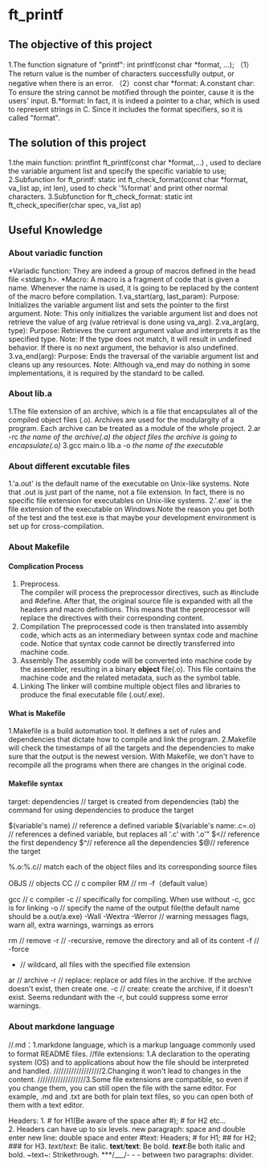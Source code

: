 # ft_printf
## The **objective** of this project
1.The function signature of "printf": int printf(const char *format, ...);
（1）The return value is the number of characters successfully output, or negative when there is an error.
（2）const char *format:
A.constant char: To ensure the string cannot be motified through the pointer, cause it is the users' input.
B.*format: In fact, it is indeed a pointer to a char, which is used to represent strings in C. Since it includes the format specifiers, so it is called "format".

## The **solution** of this project
1.the main function: 
printfint ft_printf(const char *format,...) , used to declare the variable argument list and specify the specific variable to use;
2.Subfunction for ft_printf:
static int ft_check_format(const char *format, va_list ap, int len), used to check '%format' and print other normal characters.
3.Subfunction for ft_check_format:
static int ft_check_specifier(char spec, va_list ap)


## Useful Knowledge
### About variadic function
*Variadic function: They are indeed a group of macros defined in the head file <stdarg.h>.
*Macro:  A macro is a fragment of code that is given a name. Whenever the name is used, it is going to be replaced by the content of the macro before compilation.
1.va_start(arg, last_param):
Purpose: Initializes the variable argument list and sets the pointer to the first argument.
Note: This only initializes the variable argument list and does not retrieve the value of arg (value retrieval is done using va_arg).
2.va_arg(arg, type):
Purpose: Retrieves the current argument value and interprets it as the specified type.
Note:
If the type does not match, it will result in undefined behavior.
If there is no next argument, the behavior is also undefined.
3.va_end(arg):
Purpose: Ends the traversal of the variable argument list and cleans up any resources.
Note: Although va_end may do nothing in some implementations, it is required by the standard to be called.

### About lib.a
1.The file extension of an archive, which is a file that encapsulates all of the compiled object files (.o). Archives are used for the modulargity of a program. Each archive can be treated as a module of the whole project.
2.ar -rc *the name of the archive(.a)* *the object files the archive is going to encapsulate(.o)*
3.gcc main.o lib.a -o *the name of the executable*

### About different excutable files
1.'a.out' is the default name of the executable on Unix-like systems. Note that .out is just part of the name, not a file extension. In fact, there is no specific file extension for executables on Unix-like systems.
2.'.exe' is the file extension of the executable on Windows.Note the reason you get both of the test and the test.exe is that maybe your development environment is set up for cross-compilation.

### About Makefile
#### Complication Process
1. Preprocess.  
The compiler will process the preprocessor directives, such as #include and #define. After that, the original source file is expanded with all the headers and macro definitions. This means that the preprocessor will replace the directives with their corresponding content.
2. Compilation
The preprocessed code is then translated into assembly code, which acts as an intermediary between syntax code and machine code. Notice that syntax code cannot be directly transferred into machine code.
3. Assembly
The assembly code will be converted into machine code by the assembler, resulting in a binary **object** file(.o). This file contains the machine code and the related metadata, such as the symbol table.
4. Linking
The linker will combine multiple object files and libraries to produce the final executable file (.out/.exe).

#### What is Makefile
1.Makefile is a build automation tool. It defines a set of rules and dependencies that dictate how to compile and link the program.
2.Makefile will check the timestamps of all the targets and the dependencies to make sure that the output is the newest version. With Makefile, we don't have to recompile all the programs when there are changes in the original code.

#### Makefile syntax
target: dependencies // target is created from dependencies
(tab) the command for using dependencies to produce the target

$(variable's name) // reference a defined variable
$(variable's name:.c=.o) // references a defined variable, but replaces all '.c' with '.o'"
$<// reference the first dependency
$^// reference all the dependencies
$@// reference the target

%.o:%.c// match each of the object files and its corresponding source files

OBJS // objects
CC // c compiler
RM // rm -f（default value）

gcc // c compiler
-c // specifically for compiling. When use without -c, gcc is for linking
-o // specify the name of the output file(the default name should be a.out/a.exe)
-Wall -Wextra -Werror // warning messages flags, warn all, extra warnings, warnings as errors

rm // remove
-r // -recursive, remove the directory and all of its content
-f // -force

* // wildcard, all files with the specified file extension

ar // archive
-r // replace: replace or add files in the archive. If the archive doesn't exist, then create one.
-c // create: create the archive, if it doesn't exist. Seems redundant with the -r, but could suppress some error warnings.



### About **markdone language**
//.md：1.markdone language, which is a markup language commonly used to format README files.
//file extensions: 1.A declaration to the operating system (OS) and to applications about how the file should be interpreted and handled.
///////////////////2.Changing it won't lead to changes in the content.
///////////////////3.Some file extensions are compatible, so even if you change them, you can still open the file with the same editor. For example, .md and .txt are both for plain text files, so you can open both of them with a text editor.

Headers: 1. # for H1(Be aware of the space after #); # for H2 etc...  
         2. Headers can have up to six levels.
new paragraph: space and double enter
new line: double space and enter
#text: Headers; # for H1; ## for H2; ### for H3.
*text*/_text_: Be italic.
**text**/__text__: Be bold.
***text***:Be both italic and bold.
~text~: Strikethrough.
***/___/- - - between two paragraphs: divider.